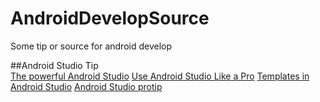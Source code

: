 # AndroidDevelopSource
Some tip or source for android develop

##Android Studio Tip  
[The powerful Android Studio](http://saulmm.github.io/the-powerful-android-studio)
[Use Android Studio Like a Pro](https://stanfy.com/blog/use-android-studio-like-a-pro/)
[Templates in Android Studio](https://riggaroo.co.za/custom-file-templates-android-studio/)
[Android Studio protip](https://medium.com/sebs-top-tips)
